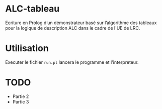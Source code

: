 # ALC-tableau

Ecriture en Prolog d’un démonstrateur basé sur l’algorithme des tableaux pour la logique de description ALC dans le cadre de l'UE de LRC.

# Utilisation

Executer le fichier `run.pl` lancera le programme et l'interpreteur.

# TODO

- Partie 2
- Partie 3